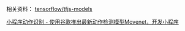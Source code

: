 相关资料：
[tensorflow/tfjs-models](https://github.com/tensorflow/tfjs-models/tree/master/pose-detection)

[小程序动作识别 - 使用谷歌推出最新动作检测模型Movenet，开发小程序](https://blog.csdn.net/weixin_43759645/article/details/118081684)

